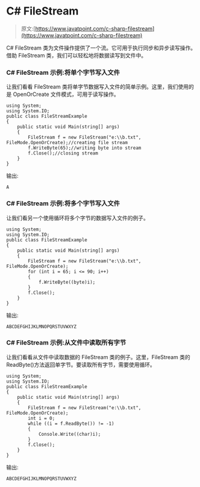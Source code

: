 # C# FileStream

> 原文:[https://www.javatpoint.com/c-sharp-filestream](https://www.javatpoint.com/c-sharp-filestream)

C# FileStream 类为文件操作提供了一个流。它可用于执行同步和异步读写操作。借助 FileStream 类，我们可以轻松地将数据读写到文件中。

### C# FileStream 示例:将单个字节写入文件

让我们看看 FileStream 类将单字节数据写入文件的简单示例。这里，我们使用的是 OpenOrCreate 文件模式，可用于读写操作。

```
using System;
using System.IO;
public class FileStreamExample
{
    public static void Main(string[] args)
    {
        FileStream f = new FileStream("e:\\b.txt", FileMode.OpenOrCreate);//creating file stream
        f.WriteByte(65);//writing byte into stream
        f.Close();//closing stream
    }
}

```

输出:

```
A

```

### C# FileStream 示例:将多个字节写入文件

让我们看另一个使用循环将多个字节的数据写入文件的例子。

```
using System;
using System.IO;
public class FileStreamExample
{
    public static void Main(string[] args)
    {
        FileStream f = new FileStream("e:\\b.txt", FileMode.OpenOrCreate);
        for (int i = 65; i <= 90; i++)
        {
            f.WriteByte((byte)i);
        }
        f.Close();
    }
}

```

输出:

```
ABCDEFGHIJKLMNOPQRSTUVWXYZ

```

### C# FileStream 示例:从文件中读取所有字节

让我们看看从文件中读取数据的 FileStream 类的例子。这里，FileStream 类的 ReadByte()方法返回单字节。要读取所有字节，需要使用循环。

```
using System;
using System.IO;
public class FileStreamExample
{
    public static void Main(string[] args)
    {
        FileStream f = new FileStream("e:\\b.txt", FileMode.OpenOrCreate);
        int i = 0;
        while ((i = f.ReadByte()) != -1)
        {
            Console.Write((char)i);
        }
        f.Close();
    }
}

```

输出:

```
ABCDEFGHIJKLMNOPQRSTUVWXYZ

```